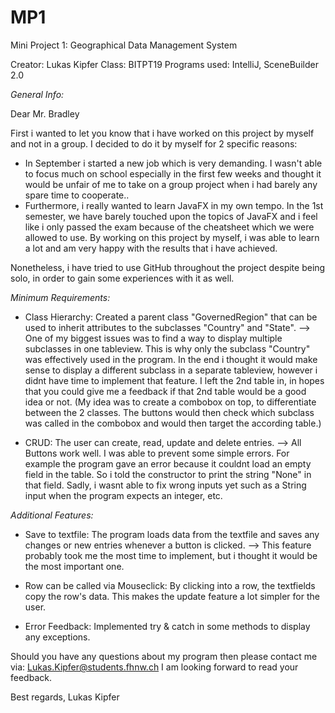 # MP1
 Mini Project 1: Geographical Data Management System

 Creator: Lukas Kipfer
 Class:   BITPT19
 Programs used: IntelliJ, SceneBuilder 2.0

 *General Info:*

 Dear Mr. Bradley

 First i wanted to let you know that i have worked on this project by myself and not in a group. I decided to do it by myself for 2 specific reasons:
 - In September i started a new job which is very demanding. I wasn't able to focus much on school especially in the first few weeks and thought it would be unfair of me to take on a group project when i had barely any spare time to cooperate..
 - Furthermore, i really wanted to learn JavaFX in my own tempo. In the 1st semester, we have barely touched upon the topics of JavaFX and i feel like i only passed the exam because of the cheatsheet which we were allowed to use. By working on this project by myself, i was able to learn a lot and am very happy with the results that i have achieved.

Nonetheless, i have tried to use GitHub throughout the project despite being solo, in order to gain some experiences with it as well.


*Minimum Requirements:*
- Class Hierarchy:  Created a parent class "GovernedRegion" that can be used to inherit attributes to the subclasses "Country" and "State".
--> One of my biggest issues was to find a way to display multiple subclasses in one tableview. This is why only the subclass "Country" was effectively used in the program. In the end i thought it would make sense to display a different subclass in a separate tableview, however i didnt have time to implement that feature. I left the 2nd table in, in hopes that you could give me a feedback if that 2nd table would be a good idea or not.
(My idea was to create a combobox on top, to differentiate between the 2 classes. The buttons would then check which subclass was called in the combobox and would then target the according table.)

- CRUD: The user can create, read, update and delete entries.
--> All Buttons work well. I was able to prevent some simple errors. For example the program gave an error because it couldnt load an empty field in the table. So i told the constructor to print the string "None" in that field. Sadly, i wasnt able to fix wrong inputs yet such as a String input when the program expects an integer, etc.


 *Additional Features:*
 - Save to textfile: The program loads data from the textfile and saves any changes or new entries whenever a button is clicked.
 --> This feature probably took me the most time to implement, but i thought it would be the most important one.

 - Row can be called via Mouseclick: By clicking into a row, the textfields copy the row's data. This makes the update feature a lot simpler for the user.

 - Error Feedback: Implemented try & catch in some methods to display any exceptions.


Should you have any questions about my program then please contact me via: Lukas.Kipfer@students.fhnw.ch
I am looking forward to read your feedback.

Best regards,
Lukas Kipfer
